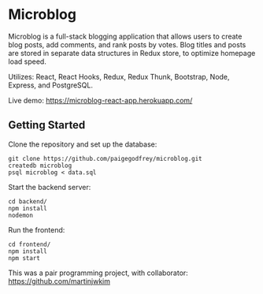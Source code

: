 # Microblog

Microblog is a full-stack blogging application that allows users to create blog posts, add comments, and rank posts by votes. Blog titles and posts are stored in separate data structures in Redux store, to optimize homepage load speed.

Utilizes: React, React Hooks, Redux, Redux Thunk, Bootstrap, Node, Express, and PostgreSQL.

Live demo: https://microblog-react-app.herokuapp.com/

## Getting Started
Clone the repository and set up the database:

```
git clone https://github.com/paigegodfrey/microblog.git
createdb microblog
psql microblog < data.sql
```

Start the backend server:

```
cd backend/
npm install
nodemon
```

Run the frontend:

```
cd frontend/
npm install
npm start
```

This was a pair programming project, with collaborator: https://github.com/martinjwkim
